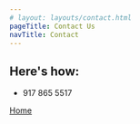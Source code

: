 ```yaml
---
# layout: layouts/contact.html
pageTitle: Contact Us
navTitle: Contact
---
```


## Here's how:

- 917 865 5517

[Home](/)

